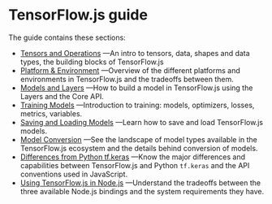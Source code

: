# TensorFlow.js guide

The guide contains these sections:

* [Tensors and Operations](tensors_operations.md) —An intro to tensors, data, shapes
  and data types, the building blocks of TensorFlow.js
* [Platform & Environment](platform_environment.md) —Overview of the different
  platforms and environments in TensorFlow.js and the tradeoffs between them.
* [Models and Layers](models_and_layers.md) —How to build a model in
  TensorFlow.js using the Layers and the Core API.
* [Training Models](train_models.md) —Introduction to training: models,
  optimizers, losses, metrics, variables.
* [Saving and Loading Models](save_load.md) —Learn how to save and load
  TensorFlow.js models.
* [Model Conversion](conversion.md) —See the landscape of model types available
  in the TensorFlow.js ecosystem and the details behind conversion of models.
* [Differences from Python tf.keras](layers_for_keras_users.md) —Know the major
  differences and capabilities between TensorFlow.js and Python `tf.keras` and
  the API conventions used in JavaScript.
* [Using TensorFlow.js in Node.js](nodejs.md) —Understand the tradeoffs between
  the three available Node.js bindings and the system requirements they have.
